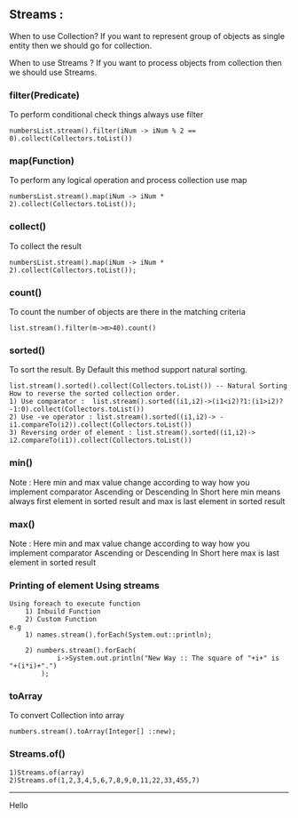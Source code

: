 ## Streams  :

When to use Collection?
If you want to represent group of objects as single entity then we should go for collection.

When to use Streams ? 
If you want to process objects from  collection then  we should use Streams.


### filter(Predicate)
To perform conditional check things always use filter

    numbersList.stream().filter(iNum -> iNum % 2 == 0).collect(Collectors.toList())

### map(Function)
To perform any logical operation and process collection  use map

    numbersList.stream().map(iNum -> iNum * 2).collect(Collectors.toList());


### collect()
To collect the result

    numbersList.stream().map(iNum -> iNum * 2).collect(Collectors.toList());

### count()
To count the number of objects are there in the matching criteria
    
    list.stream().filter(m->m>40).count()

### sorted()
To sort the result.
By Default this method support natural sorting.
 
    list.stream().sorted().collect(Collectors.toList()) -- Natural Sorting
    How to reverse the sorted collection order. 
    1) Use comparator :  list.stream().sorted((i1,i2)->(i1<i2)?1:(i1>i2)?-1:0).collect(Collectors.toList())
    2) Use -ve operator : list.stream().sorted((i1,i2)-> -i1.compareTo(i2)).collect(Collectors.toList()) 
    3) Reversing order of element : list.stream().sorted((i1,i2)-> i2.compareTo(i1)).collect(Collectors.toList())

### min()  
Note : Here min and max value change according to way how you implement comparator Ascending or Descending
In Short here min means always first element in sorted result and max is last element in sorted result

### max()
Note : Here min and max value change according to way how you implement comparator Ascending or Descending
In Short here max is last element in sorted result

### Printing of element Using streams
    Using foreach to execute function
        1) Inbuild Function
        2) Custom Function
    e.g
        1) names.stream().forEach(System.out::println);

        2) numbers.stream().forEach(
                i->System.out.println("New Way :: The square of "+i+" is "+(i*i)+".")
            );

### toArray 
To convert Collection into array
    
    numbers.stream().toArray(Integer[] ::new);

### Streams.of()
    1)Streams.of(array)
    2)Streams.of(1,2,3,4,5,6,7,8,9,0,11,22,33,455,7)
-----------------------------------------------------------------------------------------------

Hello